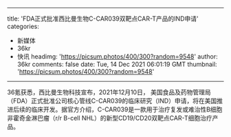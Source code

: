 
---
title: 'FDA正式批准西比曼生物C-CAR039双靶点CAR-T产品的IND申请'
categories: 
 - 新媒体
 - 36kr
 - 快讯
headimg: 'https://picsum.photos/400/300?random=9548'
author: 36kr
comments: false
date: Tue, 14 Dec 2021 06:01:19 GMT
thumbnail: 'https://picsum.photos/400/300?random=9548'
---

<div>   
36氪获悉，西比曼生物科技宣布，2021年12月10日， 美国食品及药物管理局（FDA）正式批准公司核心管线C-CAR039的临床研究（IND）申请，将在美国推进后续的临床开发。据官方介绍，C-CAR039是一款用于治疗复发或难治性B细胞非霍奇金淋巴瘤（r/r B-cell NHL）的新型CD19/CD20双靶点CAR-T细胞治疗产品。  
</div>
            
